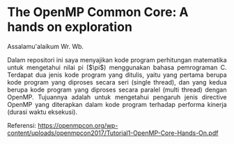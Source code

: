 # The OpenMP Common Core: A hands on exploration
Assalamu'alaikum Wr. Wb.

<p align="justify">Dalam repositori ini saya menyajikan kode program perhitungan matematika untuk mengetahui nilai pi ($\pi$) menggunakan bahasa pemrograman C. Terdapat dua jenis kode program yang ditulis, yaitu yang pertama berupa kode program yang diproses secara seri (single thread), dan yang kedua berupa kode program yang diproses secara paralel (multi thread) dengan OpenMP. Tujuannya adalah untuk mengetahui pengaruh jenis directive OpenMP yang diterapkan dalam kode program terhadap performa kinerja (durasi waktu eksekusi).</p>

Referensi: https://openmpcon.org/wp-content/uploads/openmpcon2017/Tutorial1-OpenMP-Core-Hands-On.pdf
